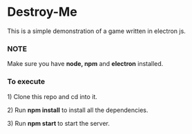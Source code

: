 # Destroy-Me
This is a simple demonstration of a game written in electron js.

<h3>NOTE</h3>

<p>Make sure you have <b>node, npm</b> and <b>electron</b> installed.</p>

<h3>To execute</h3>

<p>1) Clone this repo and cd into it.</p>
<p>2) Run <b>npm install</b> to install all the dependencies.</p>
<p>3) Run <b>npm start </b>to start the server.</p>
